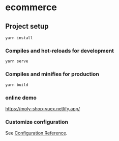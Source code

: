 # ecommerce

## Project setup
```
yarn install
```

### Compiles and hot-reloads for development
```
yarn serve
```

### Compiles and minifies for production
```
yarn build
```
### online demo
https://moly-shop-vuex.netlify.app/

### Customize configuration
See [Configuration Reference](https://cli.vuejs.org/config/).
